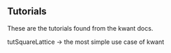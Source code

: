Tutorials
---------

These are the tutorials found from the kwant docs. 


tutSquareLattice -> the most simple use case of kwant